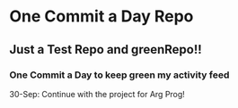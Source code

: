 # One Commit a Day Repo
## Just a Test Repo and greenRepo!!
### One Commit a Day to keep green my activity feed 

30-Sep: Continue with the project for Arg Prog!